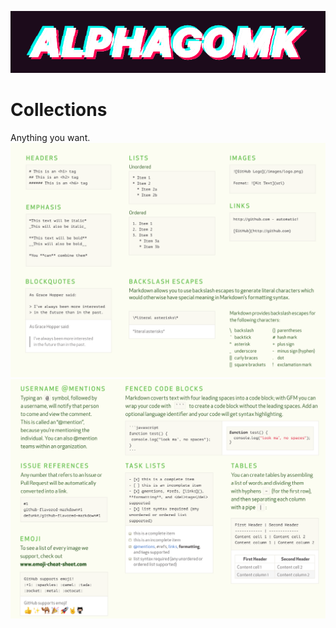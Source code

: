 ![tiktok](Notes/Figures/Tiktok_AlphaGoMK.png)

# Collections

Anything you want.
![markdown1](Notes/Figures/Markdown1.png)  
![markdown2](Notes/Figures/Markdown2.png)  

